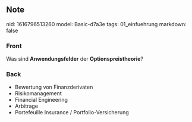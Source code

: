 ## Note
nid: 1616796513260
model: Basic-d7a3e
tags: 01_einfuehrung
markdown: false

### Front
Was sind <b>Anwendungsfelder</b> der <b>Optionspreistheorie</b>?

### Back
<div>
  <div>
    <ul>
      <li>Bewertung von Finanzderivaten
      <li>Risikomanagement
      <li>Financial Engineering
      <li>Arbitrage
      <li>Portefeuille Insurance / Portfolio-Versicherung
    </ul>
  </div>
</div>
